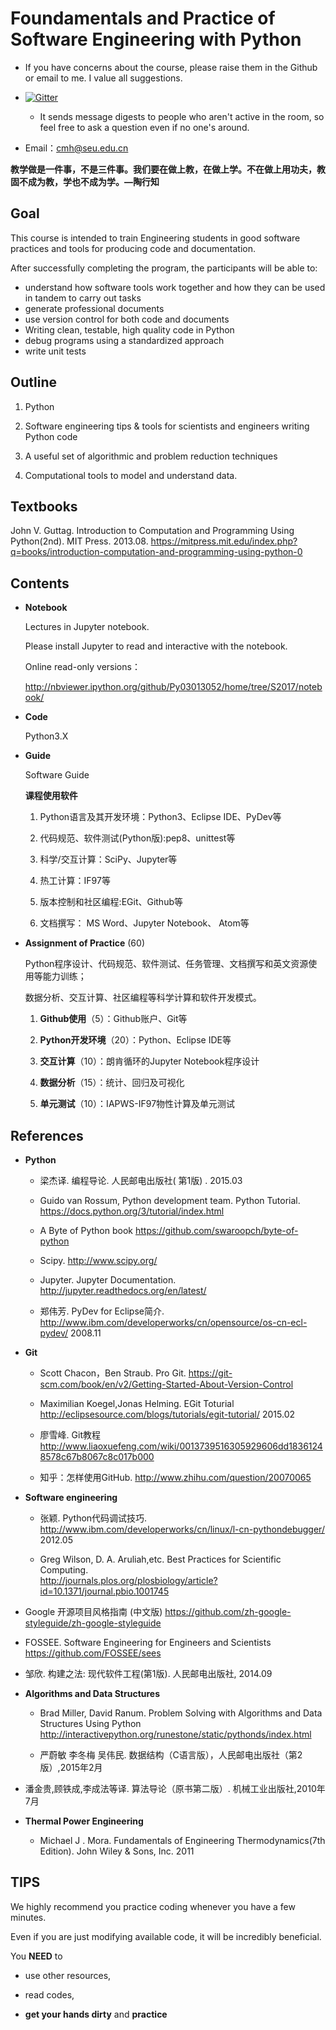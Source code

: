 
# Foundamentals and Practice of Software Engineering with Python

*  If you have concerns about the course, please raise them in the Github or email to me. I value all suggestions.

  * [![Gitter](https://badges.gitter.im/Py03013052/home.svg)](https://gitter.im/Py03013052/home?utm_source=badge&utm_medium=badge&utm_campaign=pr-badge)

    * It sends message digests to people who aren't active in the room, so feel free to ask a question even if no one's around.

 * Email：cmh@seu.edu.cn
 
**教学做是一件事，不是三件事。我们要在做上教，在做上学。不在做上用功夫，教固不成为教，学也不成为学。—陶行知**

##  Goal

This course is intended to train Engineering students in good software practices and tools for producing code and documentation.

After successfully completing the program, the participants will be able to:

* understand how software tools work together and how they can be used in tandem to carry out tasks
* generate professional documents
* use version control for both code and documents
* Writing clean, testable, high quality code in Python
* debug programs using a standardized approach
* write unit tests 

## Outline

1. Python

2. Software engineering tips & tools for scientists and engineers writing Python code

3.  A useful set of algorithmic and problem reduction techniques

4.  Computational tools to model and understand data.

## Textbooks

John V. Guttag. Introduction to Computation and Programming Using Python(2nd). MIT Press. 2013.08.    https://mitpress.mit.edu/index.php?q=books/introduction-computation-and-programming-using-python-0

## Contents

* **Notebook**

   Lectures in Jupyter notebook.

   Please install Jupyter to read and interactive with the notebook.

  Online read-only versions：

   http://nbviewer.ipython.org/github/Py03013052/home/tree/S2017/notebook/

* **Code**

    Python3.X 

* **Guide**

   Software Guide

   <b>课程使用软件</b>

   1. Python语言及其开发环境：Python3、Eclipse IDE、PyDev等

   2. 代码规范、软件测试(Python版):pep8、unittest等

   3. 科学/交互计算：SciPy、Jupyter等

   4. 热工计算：IF97等

   5. 版本控制和社区编程:EGit、Github等

   6. 文档撰写： MS Word、Jupyter Notebook、 Atom等

* **Assignment of Practice** (60)

   Python程序设计、代码规范、软件测试、任务管理、文档撰写和英文资源使用等能力训练；

   数据分析、交互计算、社区编程等科学计算和软件开发模式。

   1. **Github使用**（5）：Github账户、Git等  

   2. **Python开发环境**（20）：Python、Eclipse IDE等
   
   3. **交互计算**（10）：朗肯循环的Jupyter Notebook程序设计 
    
   4.  **数据分析**（15）：统计、回归及可视化
   
   5.  **单元测试**（10）：IAPWS-IF97物性计算及单元测试 
  
## References

* **Python**

  * 梁杰译. 编程导论. 人民邮电出版社( 第1版) .  2015.03

  * Guido van Rossum, Python development team. Python Tutorial. https://docs.python.org/3/tutorial/index.html

  * A Byte of Python book https://github.com/swaroopch/byte-of-python

  * Scipy. http://www.scipy.org/

  * Jupyter. Jupyter Documentation. http://jupyter.readthedocs.org/en/latest/

  * 郑伟芳. PyDev for Eclipse简介. http://www.ibm.com/developerworks/cn/opensource/os-cn-ecl-pydev/   2008.11

* **Git**

   * Scott Chacon，Ben Straub. Pro Git. https://git-scm.com/book/en/v2/Getting-Started-About-Version-Control

   * Maximilian Koegel,Jonas Helming. EGit Toturial http://eclipsesource.com/blogs/tutorials/egit-tutorial/    2015.02

   * 廖雪峰. Git教程  http://www.liaoxuefeng.com/wiki/0013739516305929606dd18361248578c67b8067c8c017b000

   * 知乎：怎样使用GitHub. http://www.zhihu.com/question/20070065

* **Software engineering**

  * 张颖. Python代码调试技巧. http://www.ibm.com/developerworks/cn/linux/l-cn-pythondebugger/    2012.05

  * Greg Wilson, D. A. Aruliah,etc. Best Practices for Scientific Computing.     
   http://journals.plos.org/plosbiology/article?id=10.1371/journal.pbio.1001745

 * Google 开源项目风格指南 (中文版) https://github.com/zh-google-styleguide/zh-google-styleguide

  * FOSSEE. Software Engineering for Engineers and Scientists    https://github.com/FOSSEE/sees

  * 邹欣. 构建之法: 现代软件工程(第1版). 人民邮电出版社, 2014.09

* **Algorithms and Data Structures**

  * Brad Miller, David Ranum. Problem Solving with Algorithms and Data Structures Using Python
http://interactivepython.org/runestone/static/pythonds/index.html

  * 严蔚敏 李冬梅 吴伟民. 数据结构（C语言版），人民邮电出版社（第2版）,2015年2月  

 * 潘金贵,顾铁成,李成法等译. 算法导论（原书第二版）. 机械工业出版社,2010年7月
 
* **Thermal Power Engineering**

  *  Michael J . Mora. Fundamentals of Engineering Thermodynamics(7th Edition). John Wiley & Sons, Inc. 2011
  
## TIPS

We highly recommend you practice coding whenever you have a few minutes.

Even if you are just modifying available code, it will be incredibly beneficial.

You **NEED** to

* use other resources,

* read codes,

*  **get your hands dirty** and **practice**




